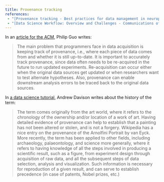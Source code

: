 ```yaml
---
title: Provenance tracking
references:
 - "[Provenance tracking - Best practices for data management in neurophysiology](http://rrcns.readthedocs.io/en/latest/provenance_tracking.html)"
 - "[Data Science Workflow: Overview and Challenges - Communications of the ACM](https://cacm.acm.org/blogs/blog-cacm/169199-data-science-workflow-overview-and-challenges/fulltext)"
---
```


In an [article for the ACM][1], Philip Guo writes:

> The main problem that programmers face in data acquisition is keeping track of provenance, i.e., where each piece of data comes from and whether it is still up-to-date.  It is important to accurately track provenance, since data often needs to be re-acquired in the future to run updated experiments.  Re-acquisition can occur either when the original data sources get updated or when researchers want to test alternate hypotheses.  Also, provenance can enable downstream analysis errors to be traced back to the original data sources.

In [a data science tutorial][2], Andrew Davison writes about the history of the term:

> The term comes originally from the art world, where it refers to the chronology of the ownership and/or location of a work of art.
> Having detailed evidence of provenance can help to establish that a painting has not been altered or stolen, and is not a forgery. Wikipedia has a nice entry on the provenance of the Arnolfini Portrait by van Eyck.
> More recently, the term has been applied to other fields, including archaeology, palaeontology, and science more generally, where it refers to having knowledge of all the steps involved in producing a scientific result, such as a figure, from experiment design through acquisition of raw data, and all the subsequent steps of data selection, analysis and visualization. Such information is necessary for reproduction of a given result, and can serve to establish precedence (in case of patents, Nobel prizes, etc.)

[1]: https://cacm.acm.org/blogs/blog-cacm/169199-data-science-workflow-overview-and-challenges/fulltext

[2]: http://rrcns.readthedocs.io/en/latest/provenance_tracking.html